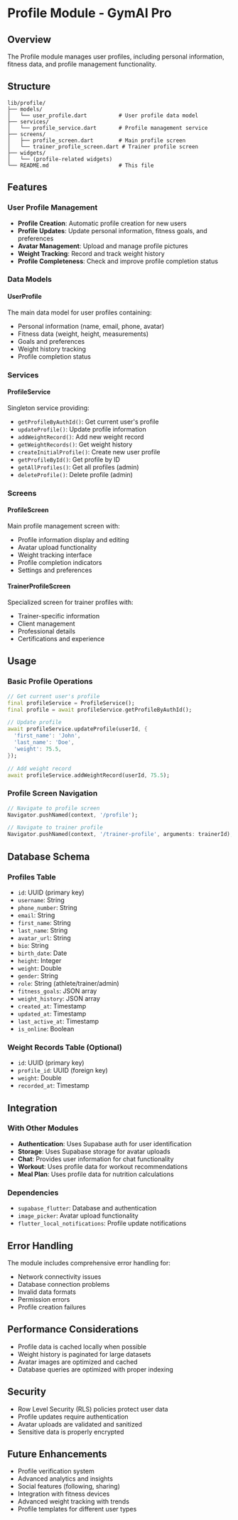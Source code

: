 # Profile Module - GymAI Pro

## Overview
The Profile module manages user profiles, including personal information, fitness data, and profile management functionality.

## Structure
```
lib/profile/
├── models/
│   └── user_profile.dart          # User profile data model
├── services/
│   └── profile_service.dart       # Profile management service
├── screens/
│   ├── profile_screen.dart        # Main profile screen
│   └── trainer_profile_screen.dart # Trainer profile screen
├── widgets/
│   └── (profile-related widgets)
└── README.md                      # This file
```

## Features

### User Profile Management
- **Profile Creation**: Automatic profile creation for new users
- **Profile Updates**: Update personal information, fitness goals, and preferences
- **Avatar Management**: Upload and manage profile pictures
- **Weight Tracking**: Record and track weight history
- **Profile Completeness**: Check and improve profile completion status

### Data Models

#### UserProfile
The main data model for user profiles containing:
- Personal information (name, email, phone, avatar)
- Fitness data (weight, height, measurements)
- Goals and preferences
- Weight history tracking
- Profile completion status

### Services

#### ProfileService
Singleton service providing:
- `getProfileByAuthId()`: Get current user's profile
- `updateProfile()`: Update profile information
- `addWeightRecord()`: Add new weight record
- `getWeightRecords()`: Get weight history
- `createInitialProfile()`: Create new user profile
- `getProfileById()`: Get profile by ID
- `getAllProfiles()`: Get all profiles (admin)
- `deleteProfile()`: Delete profile (admin)

### Screens

#### ProfileScreen
Main profile management screen with:
- Profile information display and editing
- Avatar upload functionality
- Weight tracking interface
- Profile completion indicators
- Settings and preferences

#### TrainerProfileScreen
Specialized screen for trainer profiles with:
- Trainer-specific information
- Client management
- Professional details
- Certifications and experience

## Usage

### Basic Profile Operations
```dart
// Get current user's profile
final profileService = ProfileService();
final profile = await profileService.getProfileByAuthId();

// Update profile
await profileService.updateProfile(userId, {
  'first_name': 'John',
  'last_name': 'Doe',
  'weight': 75.5,
});

// Add weight record
await profileService.addWeightRecord(userId, 75.5);
```

### Profile Screen Navigation
```dart
// Navigate to profile screen
Navigator.pushNamed(context, '/profile');

// Navigate to trainer profile
Navigator.pushNamed(context, '/trainer-profile', arguments: trainerId);
```

## Database Schema

### Profiles Table
- `id`: UUID (primary key)
- `username`: String
- `phone_number`: String
- `email`: String
- `first_name`: String
- `last_name`: String
- `avatar_url`: String
- `bio`: String
- `birth_date`: Date
- `height`: Integer
- `weight`: Double
- `gender`: String
- `role`: String (athlete/trainer/admin)
- `fitness_goals`: JSON array
- `weight_history`: JSON array
- `created_at`: Timestamp
- `updated_at`: Timestamp
- `last_active_at`: Timestamp
- `is_online`: Boolean

### Weight Records Table (Optional)
- `id`: UUID (primary key)
- `profile_id`: UUID (foreign key)
- `weight`: Double
- `recorded_at`: Timestamp

## Integration

### With Other Modules
- **Authentication**: Uses Supabase auth for user identification
- **Storage**: Uses Supabase storage for avatar uploads
- **Chat**: Provides user information for chat functionality
- **Workout**: Uses profile data for workout recommendations
- **Meal Plan**: Uses profile data for nutrition calculations

### Dependencies
- `supabase_flutter`: Database and authentication
- `image_picker`: Avatar upload functionality
- `flutter_local_notifications`: Profile update notifications

## Error Handling
The module includes comprehensive error handling for:
- Network connectivity issues
- Database connection problems
- Invalid data formats
- Permission errors
- Profile creation failures

## Performance Considerations
- Profile data is cached locally when possible
- Weight history is paginated for large datasets
- Avatar images are optimized and cached
- Database queries are optimized with proper indexing

## Security
- Row Level Security (RLS) policies protect user data
- Profile updates require authentication
- Avatar uploads are validated and sanitized
- Sensitive data is properly encrypted

## Future Enhancements
- Profile verification system
- Advanced analytics and insights
- Social features (following, sharing)
- Integration with fitness devices
- Advanced weight tracking with trends
- Profile templates for different user types
